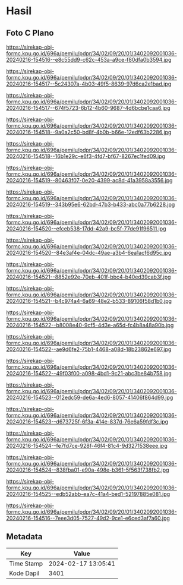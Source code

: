 # Hasil

## Foto C Plano

https://sirekap-obj-formc.kpu.go.id/696a/pemilu/pdpr/34/02/09/20/01/3402092001036-20240216-154516--e8c55dd9-c62c-453a-a9ce-f80dfa0b3594.jpg

https://sirekap-obj-formc.kpu.go.id/696a/pemilu/pdpr/34/02/09/20/01/3402092001036-20240216-154517--5c24307a-4b03-49f5-8639-97d6ca2e1bad.jpg

https://sirekap-obj-formc.kpu.go.id/696a/pemilu/pdpr/34/02/09/20/01/3402092001036-20240216-154517--674f5723-6b12-4b60-9687-4d6bcbe1caa6.jpg

https://sirekap-obj-formc.kpu.go.id/696a/pemilu/pdpr/34/02/09/20/01/3402092001036-20240216-154518--9a0a2c50-bd8f-4b0b-b66e-12edf63b2286.jpg

https://sirekap-obj-formc.kpu.go.id/696a/pemilu/pdpr/34/02/09/20/01/3402092001036-20240216-154518--16b1e29c-e6f3-4fd7-bf67-8267ec1fed09.jpg

https://sirekap-obj-formc.kpu.go.id/696a/pemilu/pdpr/34/02/09/20/01/3402092001036-20240216-154519--80463f07-0e20-4399-ac8d-41a3958a3556.jpg

https://sirekap-obj-formc.kpu.go.id/696a/pemilu/pdpr/34/02/09/20/01/3402092001036-20240216-154519--343b95e6-62bd-47b3-b433-abc0a77b6228.jpg

https://sirekap-obj-formc.kpu.go.id/696a/pemilu/pdpr/34/02/09/20/01/3402092001036-20240216-154520--efceb538-17dd-42a9-bc5f-77de91f96511.jpg

https://sirekap-obj-formc.kpu.go.id/696a/pemilu/pdpr/34/02/09/20/01/3402092001036-20240216-154520--84e3af4e-04dc-49ae-a3b4-6ea1acf6d95c.jpg

https://sirekap-obj-formc.kpu.go.id/696a/pemilu/pdpr/34/02/09/20/01/3402092001036-20240216-154521--8852e92e-70eb-401f-bbc4-b40ed39cab3f.jpg

https://sirekap-obj-formc.kpu.go.id/696a/pemilu/pdpr/34/02/09/20/01/3402092001036-20240216-154521--b4c974a4-6a69-48e2-b533-89106f58d1b0.jpg

https://sirekap-obj-formc.kpu.go.id/696a/pemilu/pdpr/34/02/09/20/01/3402092001036-20240216-154522--b8008e40-9cf5-4d3e-a65d-fc4b8a48a90b.jpg

https://sirekap-obj-formc.kpu.go.id/696a/pemilu/pdpr/34/02/09/20/01/3402092001036-20240216-154522--ae9d6fe2-75b1-4468-a08d-18b23862e697.jpg

https://sirekap-obj-formc.kpu.go.id/696a/pemilu/pdpr/34/02/09/20/01/3402092001036-20240216-154522--49f03f00-a098-4bd1-9c21-abc3be84b758.jpg

https://sirekap-obj-formc.kpu.go.id/696a/pemilu/pdpr/34/02/09/20/01/3402092001036-20240216-154523--012edc59-de6a-4ed6-8057-41406f864d99.jpg

https://sirekap-obj-formc.kpu.go.id/696a/pemilu/pdpr/34/02/09/20/01/3402092001036-20240216-154523--d673725f-6f3a-414e-837d-76e6a59fdf3c.jpg

https://sirekap-obj-formc.kpu.go.id/696a/pemilu/pdpr/34/02/09/20/01/3402092001036-20240216-154524--fe7fd7ce-928f-46f4-81c4-9d3271538eee.jpg

https://sirekap-obj-formc.kpu.go.id/696a/pemilu/pdpr/34/02/09/20/01/3402092001036-20240216-154524--838fba01-e90a-498e-b361-5f563f738fb2.jpg

https://sirekap-obj-formc.kpu.go.id/696a/pemilu/pdpr/34/02/09/20/01/3402092001036-20240216-154525--edb52abb-ea7c-41a4-bed1-52197885e081.jpg

https://sirekap-obj-formc.kpu.go.id/696a/pemilu/pdpr/34/02/09/20/01/3402092001036-20240216-154516--7eee3d05-7527-49d2-9ce1-e6ced3af7a60.jpg


## Metadata

| Key        | Value               |
| ---------- | ------------------- |
| Time Stamp | 2024-02-17 13:05:41 |
| Kode Dapil | 3401                |



